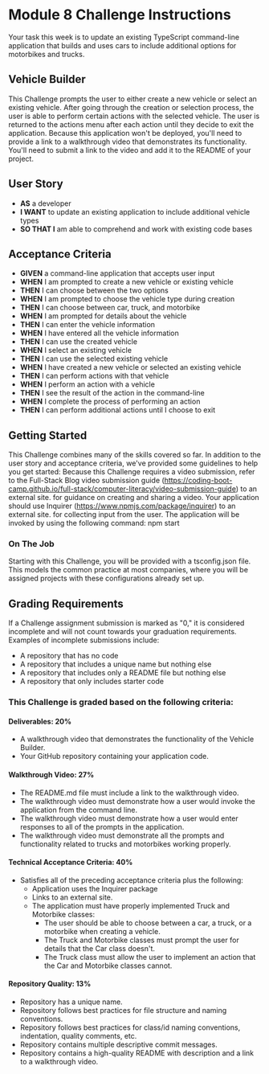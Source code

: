 #  Module 8 Challenge Instructions
Your task this week is to update an existing TypeScript command-line application that builds and uses cars to include additional options for motorbikes and trucks.

##  Vehicle Builder
This Challenge prompts the user to either create a new vehicle or select an existing vehicle. After going through the creation or selection process, the user is able to perform certain actions with the selected vehicle. The user is returned to the actions menu after each action until they decide to exit the application.
Because this application won't be deployed, you'll need to provide a link to a walkthrough video that demonstrates its functionality. You'll need to submit a link to the video and add it to the README of your project.

##  User Story
- **AS** a developer
- **I WANT** to update an existing application to include additional vehicle types
- **SO THAT I** am able to comprehend and work with existing code bases

##  Acceptance Criteria
- **GIVEN** a command-line application that accepts user input
- **WHEN** I am prompted to create a new vehicle or existing vehicle
- **THEN** I can choose between the two options
- **WHEN** I am prompted to choose the vehicle type during creation
- **THEN** I can choose between car, truck, and motorbike
- **WHEN** I am prompted for details about the vehicle
- **THEN** I can enter the vehicle information
- **WHEN** I have entered all the vehicle information
- **THEN** I can use the created vehicle
- **WHEN** I select an existing vehicle
- **THEN** I can use the selected existing vehicle
- **WHEN** I have created a new vehicle or selected an existing vehicle
- **THEN** I can perform actions with that vehicle
- **WHEN** I perform an action with a vehicle
- **THEN** I see the result of the action in the command-line
- **WHEN** I complete the process of performing an action
- **THEN** I can perform additional actions until I choose to exit

##  Getting Started
This Challenge combines many of the skills covered so far. In addition to the user story and acceptance criteria, we've provided some guidelines to help you get started:
Because this Challenge requires a video submission, refer to the Full-Stack Blog video submission guide (https://coding-boot-camp.github.io/full-stack/computer-literacy/video-submission-guide) to an external site. for guidance on creating and sharing a video.
Your application should use Inquirer (https://www.npmjs.com/package/inquirer) to an external site. for collecting input from the user. The application will be invoked by using the following command:
npm start

###  On The Job
Starting with this Challenge, you will be provided with a tsconfig.json file. This models the common practice at most companies, where you will be assigned projects with these configurations already set up.


##  Grading Requirements
If a Challenge assignment submission is marked as "0," it is considered incomplete and will not count towards your graduation requirements. Examples of incomplete submissions include:
- A repository that has no code
- A repository that includes a unique name but nothing else
- A repository that includes only a README file but nothing else
- A repository that only includes starter code

###  This Challenge is graded based on the following criteria:

####  Deliverables: 20%
- A walkthrough video that demonstrates the functionality of the Vehicle Builder.
- Your GitHub repository containing your application code.

####  Walkthrough Video: 27%
- The README.md file must include a link to the walkthrough video.
- The walkthrough video must demonstrate how a user would invoke the application from the command line.
- The walkthrough video must demonstrate how a user would enter responses to all of the prompts in the application.
- The walkthrough video must demonstrate all the prompts and functionality related to trucks and motorbikes working properly.

####  Technical Acceptance Criteria: 40%
- Satisfies all of the preceding acceptance criteria plus the following:
  - Application uses the Inquirer package
  - Links to an external site.
  - The application must have properly implemented Truck and Motorbike classes:
    - The user should be able to choose between a car, a truck, or a motorbike when creating a vehicle.
    - The Truck and Motorbike classes must prompt the user for details that the Car class doesn't.
    - The Truck class must allow the user to implement an action that the Car and Motorbike classes cannot.

####  Repository Quality: 13%
- Repository has a unique name.
- Repository follows best practices for file structure and naming conventions.
- Repository follows best practices for class/id naming conventions, indentation, quality comments, etc.
- Repository contains multiple descriptive commit messages.
- Repository contains a high-quality README with description and a link to a walkthrough video.

